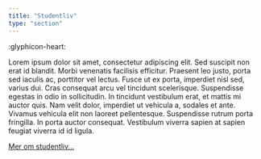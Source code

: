 ```yaml
---
title: "Studentliv"
type: "section"
---
```


:glyphicon-heart:

Lorem ipsum dolor sit amet, consectetur adipiscing elit. Sed suscipit non erat id blandit. Morbi venenatis facilisis efficitur. Praesent leo justo, porta sed iaculis ac, porttitor vel lectus. Fusce ut ex porta, imperdiet nisl sed, varius dui. Cras consequat arcu vel tincidunt scelerisque. Suspendisse egestas in odio in sollicitudin. In tincidunt vestibulum erat, et mattis mi auctor quis. Nam velit dolor, imperdiet ut vehicula a, sodales et ante. Vivamus vehicula elit non laoreet pellentesque. Suspendisse rutrum porta fringilla. In porta auctor consequat. Vestibulum viverra sapien at sapien feugiat viverra id id ligula.

[Mer om studentliv...](https://google.com)
